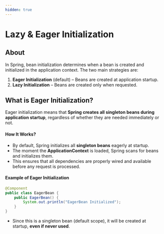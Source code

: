 ```yaml
---
hidden: true
---
```


# Lazy & Eager Initialization

## About

In Spring, bean initialization determines when a bean is created and initialized in the application context. The two main strategies are:

1. **Eager Initialization** (default) – Beans are created at application startup.
2. **Lazy Initialization** – Beans are created only when requested.

## What is Eager Initialization?

Eager initialization means that **Spring creates all singleton beans during application startup**, regardless of whether they are needed immediately or not.

#### **How It Works?**

* By default, Spring initializes all **singleton beans** eagerly at startup.
* The moment the **ApplicationContext** is loaded, Spring scans for beans and initializes them.
* This ensures that all dependencies are properly wired and available before any request is processed.

#### **Example of Eager Initialization**

```java
@Component
public class EagerBean {
    public EagerBean() {
        System.out.println("EagerBean Initialized");
    }
}
```

* Since this is a singleton bean (default scope), it will be created at startup, **even if never used**.
